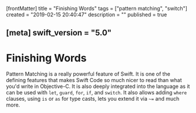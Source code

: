 [frontMatter]
title = "Finishing Words"
tags = ["pattern matching", "switch"]
created = "2019-02-15 20:40:47"
description = ""
published = true

[meta]
swift_version = "5.0"
---

# Finishing Words

Pattern Matching is a really powerful feature of Swift. It is one of the defining features that makes Swift Code so much nicer to read than what you'd write in Objective-C. It is also deeply integrated into the language as it can be used with `let`, `guard`, `for`, `if`, and `switch`. It also allows adding `where` clauses, using `is` or `as` for type casts, lets you extend it via `~=` and much more. 
